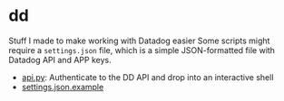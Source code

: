 # dd
Stuff I made to make working with Datadog easier
Some scripts might require a `settings.json` file, which is a simple JSON-formatted file with Datadog API and APP keys.  

- [api.py][api]: Authenticate to the DD API and drop into an interactive shell  
- [settings.json.example][settings.json]  

[api]: https://github.com/vagelim/dd/blob/master/api.py
[settings.json]: https://github.com/vagelim/dd/blob/master/settings.json.example
